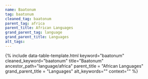 ```yaml
---
name: Baatonum
tag: baatonum
cleaned_tag: baatonum
parent_tag: africa
parent_title: African Languages
grand_parent_tag: language
grand_parent_title: Languages
alt_tags: 
---
```


{% include data-table-template.html 
  keyword="baatonum" 
  cleaned_keyword="baatonum" 
  title="Baatonum"
  ancestor_path="language/africa" 
  parent_title = "African Languages"
  grand_parent_title = "Languages"
  alt_keywords=""
  context=""
%}

